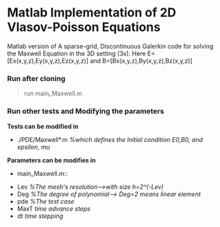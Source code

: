 # Matlab Implementation of 2D Vlasov-Poisson Equations

Matlab version of 
A sparse-grid, Discontinuous Galerkin code for solving the Maxwell Equation 
in the 3D setting (3x). Here E=[Ex(x,y,z),Ey(x,y,z),Ez(x,y,z)] and B=[Bx(x,y,z),By(x,y,z),Bz(x,y,z)]

### Run after cloning

> run main_Maxwell.m

### Run other tests and Modifying the parameters

**Tests can be modified in**
* ./PDE/Maxwell*.m
*%which defines the Initial condition E0,B0, and epsilon, mu*

**Parameters can be modifies in**
* main_Maxwell.m::
 - Lev  *%The mesh's resolution-->with size h=2^(-Lev)*
 - Deg  *%The degree of polynomial--> Deg=2 means linear element*
 - pde  *%The test case*
 - MaxT *time advance steps*
 - dt   *time stepping*